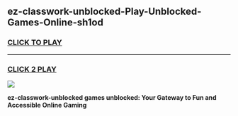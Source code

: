 
## ez-classwork-unblocked-Play-Unblocked-Games-Online-sh1od
<h3>
<a href="https://premium76.site?title=ez-classwork-unblocked&ref=25A">CLICK TO PLAY</a></h3>
<hr>

<h3>
<a href="https://premium76.site?title=ez-classwork-unblocked&ref=25A">CLICK 2 PLAY</a>
  
</h3>

<a href="https://premium76.site?title=ez-classwork-unblocked&ref=25A"><img src="https://clearcache.store/games.png"></a>


**ez-classwork-unblocked games unblocked: Your Gateway to Fun and Accessible Online Gaming**
